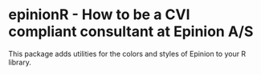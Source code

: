 # epinionR - How to be a CVI compliant consultant at Epinion A/S
This package adds utilities for the colors and styles of Epinion to your R library. 
